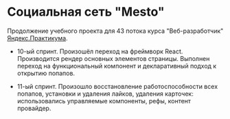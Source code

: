 # Социальная сеть "Mesto"

Продолжение учебного проекта для 43 потока курса "Веб-разработчик" [Яндекс.Практикума](https://practicum.yandex.ru).

* 10-ый спринт.
Произошёл переход на фреймворк React.
Производится рендер основных элементов страницы.
Выполнен переход на функциональный компонент и декларативный подход к открытию попапов.

* 11-ый спринт.
Произошло восстановление работоспособности всех попапов, установки и удаления лайков, удаления карточек: использовались управляемые компоненты, рефы, контент провайдер.

